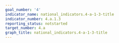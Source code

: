 ```yaml
---
goal_number: '4'
indicator_name: national_indicators.4-a-1-3-title
indicator_number: 4.a.1.3
reporting_status: notstarted
target_number: 4.a
graph_title: national_indicators.4-a-1-3-title
---
```

